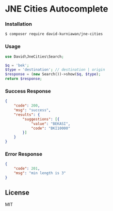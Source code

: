 # JNE Cities Autocomplete

### Installation

```sh
$ composer require david-kurniawan/jne-cities
```

### Usage

```php
use David\JneCities\Search;

$q = 'bek';
$type = 'destination'; // destination | origin
$response = (new Search())->show($q, $type);
return $response;
```

### Success Response
```json
{
	"code": 200,
	"msg": "success",
	"results": {
		"suggestions": [{
			"value": "BEKASI",
			"code": "BKI10000"
		}]
	}
}
```

### Error Response
```json
{
	"code": 201,
	"msg": "min length is 3"
}
```

License
----

MIT
